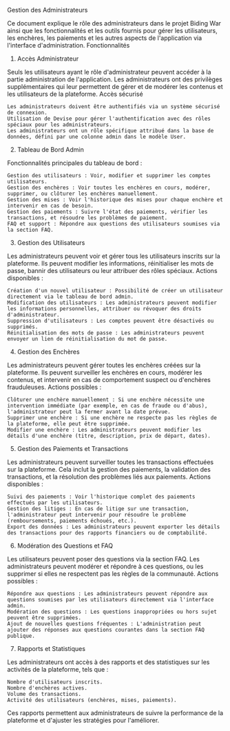 Gestion des Administrateurs

Ce document explique le rôle des administrateurs dans le projet Biding War ainsi que les fonctionnalités et les outils fournis pour gérer les utilisateurs, les enchères, les paiements et les autres aspects de l'application via l'interface d'administration.
Fonctionnalités
1. Accès Administrateur

Seuls les utilisateurs ayant le rôle d'administrateur peuvent accéder à la partie administration de l'application. Les administrateurs ont des privilèges supplémentaires qui leur permettent de gérer et de modérer les contenus et les utilisateurs de la plateforme.
Accès sécurisé

    Les administrateurs doivent être authentifiés via un système sécurisé de connexion.
    Utilisation de Devise pour gérer l'authentification avec des rôles spéciaux pour les administrateurs.
    Les administrateurs ont un rôle spécifique attribué dans la base de données, défini par une colonne admin dans le modèle User.

2. Tableau de Bord Admin 


Fonctionnalités principales du tableau de bord :

    Gestion des utilisateurs : Voir, modifier et supprimer les comptes utilisateurs.
    Gestion des enchères : Voir toutes les enchères en cours, modérer, supprimer, ou clôturer les enchères manuellement.
    Gestion des mises : Voir l'historique des mises pour chaque enchère et intervenir en cas de besoin.
    Gestion des paiements : Suivre l'état des paiements, vérifier les transactions, et résoudre les problèmes de paiement.
    FAQ et support : Répondre aux questions des utilisateurs soumises via la section FAQ.

3. Gestion des Utilisateurs

Les administrateurs peuvent voir et gérer tous les utilisateurs inscrits sur la plateforme. Ils peuvent modifier les informations, réinitialiser les mots de passe, bannir des utilisateurs ou leur attribuer des rôles spéciaux.
Actions disponibles :

    Création d'un nouvel utilisateur : Possibilité de créer un utilisateur directement via le tableau de bord admin.
    Modification des utilisateurs : Les administrateurs peuvent modifier les informations personnelles, attribuer ou révoquer des droits d'administrateur.
    Suppression d'utilisateurs : Les comptes peuvent être désactivés ou supprimés.
    Réinitialisation des mots de passe : Les administrateurs peuvent envoyer un lien de réinitialisation du mot de passe.

4. Gestion des Enchères

Les administrateurs peuvent gérer toutes les enchères créées sur la plateforme. Ils peuvent surveiller les enchères en cours, modérer les contenus, et intervenir en cas de comportement suspect ou d'enchères frauduleuses.
Actions possibles :

    Clôturer une enchère manuellement : Si une enchère nécessite une intervention immédiate (par exemple, en cas de fraude ou d'abus), l'administrateur peut la fermer avant la date prévue.
    Supprimer une enchère : Si une enchère ne respecte pas les règles de la plateforme, elle peut être supprimée.
    Modifier une enchère : Les administrateurs peuvent modifier les détails d'une enchère (titre, description, prix de départ, dates).

5. Gestion des Paiements et Transactions

Les administrateurs peuvent surveiller toutes les transactions effectuées sur la plateforme. Cela inclut la gestion des paiements, la validation des transactions, et la résolution des problèmes liés aux paiements.
Actions disponibles :

    Suivi des paiements : Voir l'historique complet des paiements effectués par les utilisateurs.
    Gestion des litiges : En cas de litige sur une transaction, l'administrateur peut intervenir pour résoudre le problème (remboursements, paiements échoués, etc.).
    Export des données : Les administrateurs peuvent exporter les détails des transactions pour des rapports financiers ou de comptabilité.

6. Modération des Questions et FAQ

Les utilisateurs peuvent poser des questions via la section FAQ. Les administrateurs peuvent modérer et répondre à ces questions, ou les supprimer si elles ne respectent pas les règles de la communauté.
Actions possibles :

    Répondre aux questions : Les administrateurs peuvent répondre aux questions soumises par les utilisateurs directement via l'interface admin.
    Modération des questions : Les questions inappropriées ou hors sujet peuvent être supprimées.
    Ajout de nouvelles questions fréquentes : L'administration peut ajouter des réponses aux questions courantes dans la section FAQ publique.

7. Rapports et Statistiques

Les administrateurs ont accès à des rapports et des statistiques sur les activités de la plateforme, tels que :

    Nombre d'utilisateurs inscrits.
    Nombre d'enchères actives.
    Volume des transactions.
    Activité des utilisateurs (enchères, mises, paiements).

Ces rapports permettent aux administrateurs de suivre la performance de la plateforme et d'ajuster les stratégies pour l'améliorer.